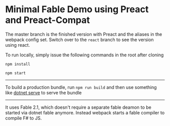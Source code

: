 # Minimal Fable Demo using Preact and Preact-Compat

The master branch is the finished version with Preact and the aliases in the webpack config set.
Switch over to the `react` branch to see the version using react.

To run locally, simply issue the following commands in the root after cloning

`npm install`

`npm start`

---

To build a production bundle, run `npm run build` and then use something like [dotnet serve](https://github.com/natemcmaster/dotnet-serve) to serve the bundle

---

It uses Fable 2.1, which doesn't require a separate fable deamon to be started via dotnet fable anymore. Instead webpack starts a fable compiler to compile F# to JS.
